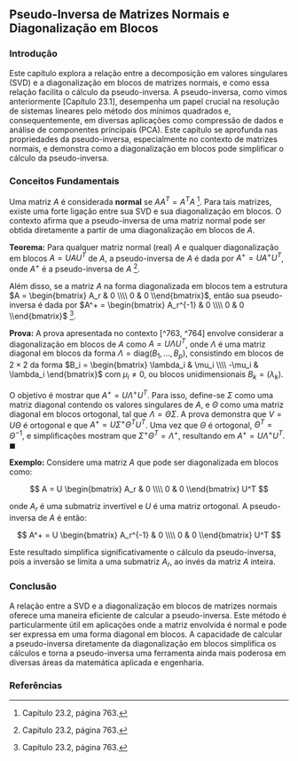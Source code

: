 ## Pseudo-Inversa de Matrizes Normais e Diagonalização em Blocos

### Introdução
Este capítulo explora a relação entre a decomposição em valores singulares (SVD) e a diagonalização em blocos de matrizes normais, e como essa relação facilita o cálculo da pseudo-inversa. A pseudo-inversa, como vimos anteriormente [Capítulo 23.1], desempenha um papel crucial na resolução de sistemas lineares pelo método dos mínimos quadrados e, consequentemente, em diversas aplicações como compressão de dados e análise de componentes principais (PCA). Este capítulo se aprofunda nas propriedades da pseudo-inversa, especialmente no contexto de matrizes normais, e demonstra como a diagonalização em blocos pode simplificar o cálculo da pseudo-inversa.

### Conceitos Fundamentais

Uma matriz $A$ é considerada **normal** se $AA^T = A^T A$ [^763]. Para tais matrizes, existe uma forte ligação entre sua SVD e sua diagonalização em blocos. O contexto afirma que a pseudo-inversa de uma matriz normal pode ser obtida diretamente a partir de uma diagonalização em blocos de $A$.

**Teorema:** Para qualquer matriz normal (real) $A$ e qualquer diagonalização em blocos $A = UAU^T$ de $A$, a pseudo-inversa de $A$ é dada por $A^+ = UA^+U^T$, onde $A^+$ é a pseudo-inversa de $A$ [^763].

Além disso, se a matriz $A$ na forma diagonalizada em blocos tem a estrutura $A = \begin{bmatrix} A_r & 0 \\\\ 0 & 0 \\end{bmatrix}$, então sua pseudo-inversa é dada por $A^+ = \begin{bmatrix} A_r^{-1} & 0 \\\\ 0 & 0 \\end{bmatrix}$ [^763].

**Prova:**
A prova apresentada no contexto [^763, ^764] envolve considerar a diagonalização em blocos de $A$ como $A = U \Lambda U^T$, onde $\Lambda$ é uma matriz diagonal em blocos da forma $\Lambda = \text{diag}(B_1, ..., B_p)$, consistindo em blocos de $2 \times 2$ da forma $B_i = \begin{bmatrix} \lambda_i & \mu_i \\\\ -\mu_i & \lambda_i \end{bmatrix}$ com $\mu_i \neq 0$, ou blocos unidimensionais $B_k = (\lambda_k)$.

O objetivo é mostrar que $A^+ = U \Lambda^+ U^T$. Para isso, define-se $\Sigma$ como uma matriz diagonal contendo os valores singulares de $A$, e $\Theta$ como uma matriz diagonal em blocos ortogonal, tal que $\Lambda = \Theta \Sigma$. A prova demonstra que $V = U\Theta$ é ortogonal e que $A^+ = U \Sigma^+ \Theta^T U^T$. Uma vez que $\Theta$ é ortogonal, $\Theta^T = \Theta^{-1}$, e simplificações mostram que $\Sigma^+ \Theta^T = \Lambda^+$, resultando em $A^+ = U \Lambda^+ U^T$. $\blacksquare$

**Exemplo:**
Considere uma matriz $A$ que pode ser diagonalizada em blocos como:

$$
A = U \begin{bmatrix} A_r & 0 \\\\ 0 & 0 \\end{bmatrix} U^T
$$

onde $A_r$ é uma submatriz invertível e $U$ é uma matriz ortogonal. A pseudo-inversa de $A$ é então:

$$
A^+ = U \begin{bmatrix} A_r^{-1} & 0 \\\\ 0 & 0 \\end{bmatrix} U^T
$$

Este resultado simplifica significativamente o cálculo da pseudo-inversa, pois a inversão se limita a uma submatriz $A_r$, ao invés da matriz $A$ inteira.

### Conclusão
A relação entre a SVD e a diagonalização em blocos de matrizes normais oferece uma maneira eficiente de calcular a pseudo-inversa. Este método é particularmente útil em aplicações onde a matriz envolvida é normal e pode ser expressa em uma forma diagonal em blocos. A capacidade de calcular a pseudo-inversa diretamente da diagonalização em blocos simplifica os cálculos e torna a pseudo-inversa uma ferramenta ainda mais poderosa em diversas áreas da matemática aplicada e engenharia.

### Referências
[^763]: Capítulo 23.2, página 763.
[^764]: Capítulo 23.2, página 764.
<!-- END -->
